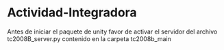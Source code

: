# Actividad-Integradora
Antes de iniciar el paquete de unity favor de activar el servidor del archivo tc2008B_server.py contenido en la carpeta tc2008b_main

